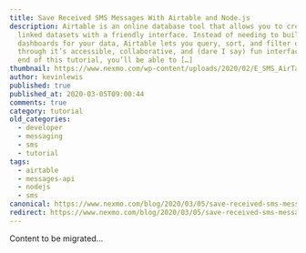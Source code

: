 ```yaml
---
title: Save Received SMS Messages With Airtable and Node.js
description: Airtable is an online database tool that allows you to create
  linked datasets with a friendly interface. Instead of needing to build admin
  dashboards for your data, Airtable lets you query, sort, and filter data
  through it’s accessible, collaborative, and (dare I say) fun interface. By the
  end of this tutorial, you’ll be able to […]
thumbnail: https://www.nexmo.com/wp-content/uploads/2020/02/E_SMS_AirTable_1200x600.png
author: kevinlewis
published: true
published_at: 2020-03-05T09:00:44
comments: true
category: tutorial
old_categories:
  - developer
  - messaging
  - sms
  - tutorial
tags:
  - airtable
  - messages-api
  - nodejs
  - sms
canonical: https://www.nexmo.com/blog/2020/03/05/save-received-sms-messages-with-airtable-and-node-js-dr
redirect: https://www.nexmo.com/blog/2020/03/05/save-received-sms-messages-with-airtable-and-node-js-dr
---
```

Content to be migrated...